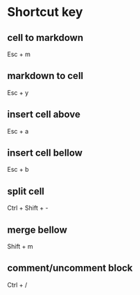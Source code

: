 # Shortcut key

## cell to markdown
  Esc + m
  
## markdown to cell
  Esc + y

## insert cell above
  Esc + a

## insert cell bellow
  Esc + b

## split cell
  Ctrl + Shift + - 

## merge bellow
  Shift + m  

## comment/uncomment block
  Ctrl + /
